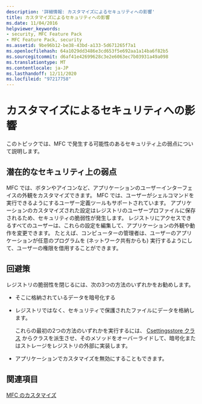 ```yaml
---
description: '詳細情報: カスタマイズによるセキュリティへの影響'
title: カスタマイズによるセキュリティへの影響
ms.date: 11/04/2016
helpviewer_keywords:
- security, MFC Feature Pack
- MFC Feature Pack, security
ms.assetid: 9be96b12-be38-43bd-a133-5d671265f7a1
ms.openlocfilehash: 64a1029dd3486e3cd653f5e692aa1a14ba6f82b5
ms.sourcegitcommit: d6af41e42699628c3e2e6063ec7b03931a49a098
ms.translationtype: MT
ms.contentlocale: ja-JP
ms.lasthandoff: 12/11/2020
ms.locfileid: "97217758"
---
```

# <a name="security-implications-of-customization"></a>カスタマイズによるセキュリティへの影響

このトピックでは、MFC で発生する可能性のあるセキュリティ上の弱点について説明します。

## <a name="potential-security-weakness"></a>潜在的なセキュリティ上の弱点

MFC では、ボタンやアイコンなど、アプリケーションのユーザーインターフェイスの外観をカスタマイズできます。 MFC では、ユーザーがシェルコマンドを実行できるようにするユーザー定義ツールもサポートされています。 アプリケーションのカスタマイズされた設定はレジストリのユーザープロファイルに保存されるため、セキュリティの脆弱性が発生します。 レジストリにアクセスできるすべてのユーザーは、これらの設定を編集して、アプリケーションの外観や動作を変更できます。 たとえば、コンピューターの管理者は、ユーザーのアプリケーションが任意のプログラムを (ネットワーク共有からも) 実行するようにして、ユーザーの権限を借用することができます。

## <a name="workarounds"></a>回避策

レジストリの脆弱性を閉じるには、次の3つの方法のいずれかをお勧めします。

- そこに格納されているデータを暗号化する

- レジストリではなく、セキュリティで保護されたファイルにデータを格納します。

   これらの最初の2つの方法のいずれかを実行するには、 [Csettingsstore クラス](../mfc/reference/csettingsstore-class.md) からクラスを派生させ、そのメソッドをオーバーライドして、暗号化またはストレージをレジストリの外部に実装します。

- アプリケーションでカスタマイズを無効にすることもできます。

## <a name="see-also"></a>関連項目

[MFC のカスタマイズ](../mfc/customization-for-mfc.md)

